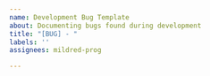 ```yaml
---
name: Development Bug Template
about: Documenting bugs found during development
title: "[BUG] - "
labels: ''
assignees: mildred-prog

---
```



